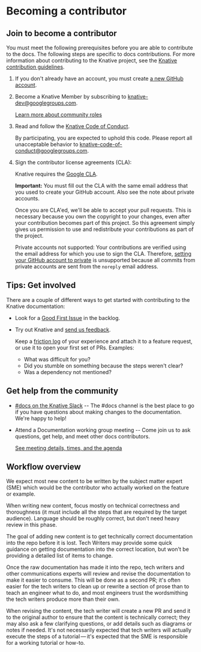 # Becoming a contributor

## Join to become a contributor

You must meet the following prerequisites before you are able to contribute to
the docs. The following steps are specific to docs contributions.
For more information about contributing to the Knative project, see the
[Knative contribution guidelines](https://github.com/knative/community/blob/main/contributing.md).

1. If you don't already have an account, you must create
   [a new GitHub account](https://github.com/join).

1. Become a Knative Member by subscribing to
   [knative-dev@googlegroups.com](https://groups.google.com/forum/#!forum/knative-dev).

   [Learn more about community roles](https://github.com/knative/community/tree/main/ROLES.md)

1. Read and follow the
   [Knative Code of Conduct](https://github.com/knative/community/blob/main/CODE-OF-CONDUCT.md).

   By participating, you are expected to uphold this code. Please report all
   unacceptable behavior to <knative-code-of-conduct@googlegroups.com>.

1. Sign the contributor license agreements (CLA):

   Knative requires the [Google CLA](https://cla.developers.google.com).

   **Important:** You must fill out the CLA with the same email address that you
   used to create your GitHub account. Also see the note about private accounts.

   Once you are CLA'ed, we'll be able to accept your pull requests. This is
   necessary because you own the copyright to your changes, even after your
   contribution becomes part of this project. So this agreement simply gives us
   permission to use and redistribute your contributions as part of the project.

   Private accounts not supported: Your contributions are verified using the
   email address for which you use to sign the CLA. Therefore,
   [setting your GitHub account to private](https://help.github.com/en/articles/setting-your-commit-email-address)
   is unsupported because all commits from private accounts are sent from the
   `noreply` email address.

## Tips: Get involved

There are a couple of different ways to get started with contributing to the
Knative documentation:

- Look for a
  [Good First Issue](https://github.com/knative/docs/labels/kind%2Fgood-first-issue)
  in the backlog.

- Try out Knative and
  [send us feedback](https://github.com/knative/docs/issues/new?template=docs-feature-request.md).

  Keep a
  [friction log](https://devrel.net/developer-experience/an-introduction-to-friction-logging)
  of your experience and attach it to a feature request, or use it to open your
  first set of PRs. Examples:

  - What was difficult for you?
  - Did you stumble on something because the steps weren't clear?
  - Was a dependency not mentioned?

## Get help from the community

- [#docs on the Knative Slack](https://slack.knative.dev) -- The #docs channel
  is the best place to go if you have questions about making changes to the
  documentation. We're happy to help!

- Attend a Documentation working group meeting
  -- Come join us to ask questions, get help, and meet other docs contributors.

  [See meeting details, times, and the agenda](https://github.com/knative/community/blob/main/working-groups/WORKING-GROUPS.md#documentation)

## Workflow overview

We expect most new content to be written by the subject matter expert (SME)
which would be the contributor who actually worked on the feature or example.

When writing new content, focus mostly on technical correctness and thoroughness
(it must include all the steps that are required by the target audience).
Language should be roughly correct, but don't need heavy review in this phase.

The goal of adding new content is to get technically correct documentation into
the repo before it is lost. Tech Writers may provide some quick guidance on
getting documentation into the correct location, but won't be providing a
detailed list of items to change.

Once the raw documentation has made it into the repo, tech writers and other
communications experts will review and revise the documentation to make it
easier to consume. This will be done as a second PR; it's often easier for the
tech writers to clean up or rewrite a section of prose than to teach an engineer
what to do, and most engineers trust the wordsmithing the tech writers produce
more than their own.

When revising the content, the tech writer will create a new PR and send it to
the original author to ensure that the content is technically correct; they may
also ask a few clarifying questions, or add details such as diagrams or notes if
needed. It's not necessarily expected that tech writers will actually execute
the steps of a tutorial — it's expected that the SME is responsible for a
working tutorial or how-to.
